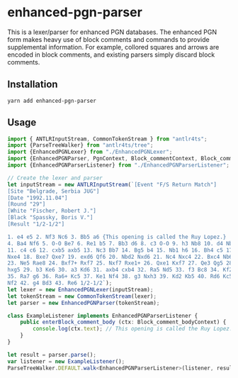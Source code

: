 # enhanced-pgn-parser
This is a lexer/parser for enhanced PGN databases. The enhanced PGN form makes heavy use of block comments and commands to provide supplemental information. For example, collored squares and arrows are encoded in block comments, and existing parsers simply discard block comments.

## Installation
`yarn add enhanced-pgn-parser`

## Usage
``` TypeScript
import { ANTLRInputStream, CommonTokenStream } from "antlr4ts";
import {ParseTreeWalker} from "antlr4ts/tree";
import {EnhancedPGNLexer} from "./EnhancedPGNLexer";
import {EnhancedPGNParser, PgnContext, Block_commentContext, Block_comment_bodyContext} from "./EnhancedPGNParser";
import {EnhancedPGNParserListener} from "./EnhancedPGNParserListener";

// Create the lexer and parser
let inputStream = new ANTLRInputStream(`[Event "F/S Return Match"]
[Site "Belgrade, Serbia JUG"]
[Date "1992.11.04"]
[Round "29"]
[White "Fischer, Robert J."]
[Black "Spassky, Boris V."]
[Result "1/2-1/2"]

1. e4 e5 2. Nf3 Nc6 3. Bb5 a6 {This opening is called the Ruy Lopez.}
4. Ba4 Nf6 5. O-O Be7 6. Re1 b5 7. Bb3 d6 8. c3 O-O 9. h3 Nb8 10. d4 Nbd7
11. c4 c6 12. cxb5 axb5 13. Nc3 Bb7 14. Bg5 b4 15. Nb1 h6 16. Bh4 c5 17. dxe5
Nxe4 18. Bxe7 Qxe7 19. exd6 Qf6 20. Nbd2 Nxd6 21. Nc4 Nxc4 22. Bxc4 Nb6
23. Ne5 Rae8 24. Bxf7+ Rxf7 25. Nxf7 Rxe1+ 26. Qxe1 Kxf7 27. Qe3 Qg5 28. Qxg5
hxg5 29. b3 Ke6 30. a3 Kd6 31. axb4 cxb4 32. Ra5 Nd5 33. f3 Bc8 34. Kf2 Bf5
35. Ra7 g6 36. Ra6+ Kc5 37. Ke1 Nf4 38. g3 Nxh3 39. Kd2 Kb5 40. Rd6 Kc5 41. Ra6
Nf2 42. g4 Bd3 43. Re6 1/2-1/2`);
let lexer = new EnhancedPGNLexer(inputStream);
let tokenStream = new CommonTokenStream(lexer);
let parser = new EnhancedPGNParser(tokenStream);

class ExampleListener implements EnhancedPGNParserListener {
    public enterBlock_comment_body (ctx: Block_comment_bodyContext) {
        console.log(ctx.text); // This opening is called the Ruy Lopez.
    }
}

let result = parser.parse();
var listener = new ExampleListener();
ParseTreeWalker.DEFAULT.walk<EnhancedPGNParserListener>(listener, result);
```